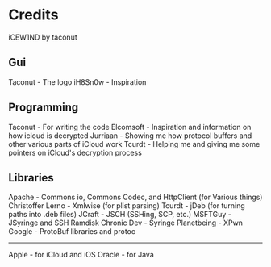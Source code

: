 Credits
=======

iCEW1ND by taconut

Gui
---
Taconut - The logo
iH8Sn0w - Inspiration

Programming
-----------

Taconut - For writing the code
Elcomsoft - Inspiration and information on how icloud is decrypted
Jurriaan - Showing me how protocol buffers and other various parts of iCloud work
Tcurdt - Helping me and giving me some pointers on iCloud's  decryption process

Libraries
---------

Apache - Commons io, Commons Codec, and HttpClient (for Various things)
Christoffer Lerno - Xmlwise (for plist parsing)
Tcurdt - jDeb (for turning paths into .deb files)
JCraft - JSCH (SSHing, SCP, etc.)
MSFTGuy - JSyringe and SSH Ramdisk
Chronic Dev - Syringe
Planetbeing - XPwn
Google - ProtoBuf libraries and protoc

_______

Apple - for iCloud and iOS
Oracle - for Java